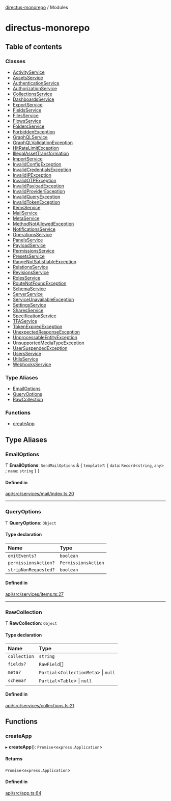 [directus-monorepo](README.md) / Modules

# directus-monorepo

## Table of contents

### Classes

- [ActivityService](classes/ActivityService.md)
- [AssetsService](classes/AssetsService.md)
- [AuthenticationService](classes/AuthenticationService.md)
- [AuthorizationService](classes/AuthorizationService.md)
- [CollectionsService](classes/CollectionsService.md)
- [DashboardsService](classes/DashboardsService.md)
- [ExportService](classes/ExportService.md)
- [FieldsService](classes/FieldsService.md)
- [FilesService](classes/FilesService.md)
- [FlowsService](classes/FlowsService.md)
- [FoldersService](classes/FoldersService.md)
- [ForbiddenException](classes/ForbiddenException.md)
- [GraphQLService](classes/GraphQLService.md)
- [GraphQLValidationException](classes/GraphQLValidationException.md)
- [HitRateLimitException](classes/HitRateLimitException.md)
- [IllegalAssetTransformation](classes/IllegalAssetTransformation.md)
- [ImportService](classes/ImportService.md)
- [InvalidConfigException](classes/InvalidConfigException.md)
- [InvalidCredentialsException](classes/InvalidCredentialsException.md)
- [InvalidIPException](classes/InvalidIPException.md)
- [InvalidOTPException](classes/InvalidOTPException.md)
- [InvalidPayloadException](classes/InvalidPayloadException.md)
- [InvalidProviderException](classes/InvalidProviderException.md)
- [InvalidQueryException](classes/InvalidQueryException.md)
- [InvalidTokenException](classes/InvalidTokenException.md)
- [ItemsService](classes/ItemsService.md)
- [MailService](classes/MailService.md)
- [MetaService](classes/MetaService.md)
- [MethodNotAllowedException](classes/MethodNotAllowedException.md)
- [NotificationsService](classes/NotificationsService.md)
- [OperationsService](classes/OperationsService.md)
- [PanelsService](classes/PanelsService.md)
- [PayloadService](classes/PayloadService.md)
- [PermissionsService](classes/PermissionsService.md)
- [PresetsService](classes/PresetsService.md)
- [RangeNotSatisfiableException](classes/RangeNotSatisfiableException.md)
- [RelationsService](classes/RelationsService.md)
- [RevisionsService](classes/RevisionsService.md)
- [RolesService](classes/RolesService.md)
- [RouteNotFoundException](classes/RouteNotFoundException.md)
- [SchemaService](classes/SchemaService.md)
- [ServerService](classes/ServerService.md)
- [ServiceUnavailableException](classes/ServiceUnavailableException.md)
- [SettingsService](classes/SettingsService.md)
- [SharesService](classes/SharesService.md)
- [SpecificationService](classes/SpecificationService.md)
- [TFAService](classes/TFAService.md)
- [TokenExpiredException](classes/TokenExpiredException.md)
- [UnexpectedResponseException](classes/UnexpectedResponseException.md)
- [UnprocessableEntityException](classes/UnprocessableEntityException.md)
- [UnsupportedMediaTypeException](classes/UnsupportedMediaTypeException.md)
- [UserSuspendedException](classes/UserSuspendedException.md)
- [UsersService](classes/UsersService.md)
- [UtilsService](classes/UtilsService.md)
- [WebhooksService](classes/WebhooksService.md)

### Type Aliases

- [EmailOptions](modules.md#emailoptions)
- [QueryOptions](modules.md#queryoptions)
- [RawCollection](modules.md#rawcollection)

### Functions

- [createApp](modules.md#createapp)

## Type Aliases

### EmailOptions

Ƭ **EmailOptions**: `SendMailOptions` & { `template?`: { `data`: `Record`<`string`, `any`\> ; `name`: `string`  }  }

#### Defined in

[api/src/services/mail/index.ts:20](https://github.com/directus/directus/blob/9368dbd0c/api/src/services/mail/index.ts#L20)

___

### QueryOptions

Ƭ **QueryOptions**: `Object`

#### Type declaration

| Name | Type |
| :------ | :------ |
| `emitEvents?` | `boolean` |
| `permissionsAction?` | `PermissionsAction` |
| `stripNonRequested?` | `boolean` |

#### Defined in

[api/src/services/items.ts:27](https://github.com/directus/directus/blob/9368dbd0c/api/src/services/items.ts#L27)

___

### RawCollection

Ƭ **RawCollection**: `Object`

#### Type declaration

| Name | Type |
| :------ | :------ |
| `collection` | `string` |
| `fields?` | `RawField`[] |
| `meta?` | `Partial`<`CollectionMeta`\> \| ``null`` |
| `schema?` | `Partial`<`Table`\> \| ``null`` |

#### Defined in

[api/src/services/collections.ts:21](https://github.com/directus/directus/blob/9368dbd0c/api/src/services/collections.ts#L21)

## Functions

### createApp

▸ **createApp**(): `Promise`<`express.Application`\>

#### Returns

`Promise`<`express.Application`\>

#### Defined in

[api/src/app.ts:64](https://github.com/directus/directus/blob/9368dbd0c/api/src/app.ts#L64)

